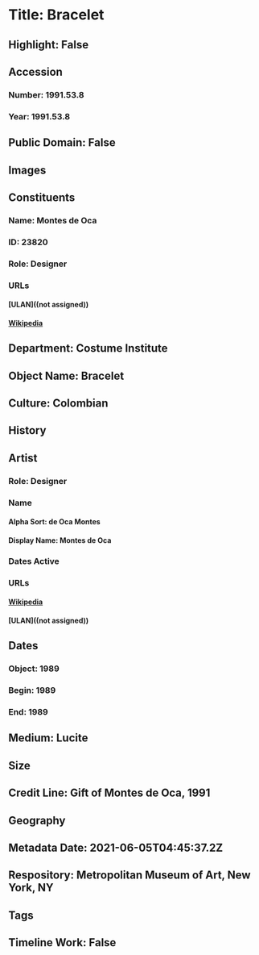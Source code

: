 # Title: Bracelet
## Highlight: False
## Accession
### Number: 1991.53.8
### Year: 1991.53.8
## Public Domain: False
## Images
## Constituents
### Name: Montes de Oca
### ID: 23820
### Role: Designer
### URLs
#### [ULAN]((not assigned))
#### [Wikipedia](https://www.wikidata.org/wiki/Q67681989)
## Department: Costume Institute
## Object Name: Bracelet
## Culture: Colombian
## History
## Artist
### Role: Designer
### Name
#### Alpha Sort: de Oca Montes
#### Display Name: Montes de Oca
### Dates Active
### URLs
#### [Wikipedia](https://www.wikidata.org/wiki/Q67681989)
#### [ULAN]((not assigned))
## Dates
### Object: 1989
### Begin: 1989
### End: 1989
## Medium: Lucite
## Size
## Credit Line: Gift of Montes de Oca, 1991
## Geography
## Metadata Date: 2021-06-05T04:45:37.2Z
## Respository: Metropolitan Museum of Art, New York, NY
## Tags
## Timeline Work: False